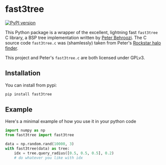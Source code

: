 # fast3tree

[![PyPI version](https://img.shields.io/pypi/v/fast3tree.svg)](https://pypi.python.org/pypi/fast3tree)

This Python package is a wrapper of the excellent, lightning fast `fast3tree` C library,
a BSP tree implementation written by [Peter Behroozi](http://www.peterbehroozi.com/).
The C source code `fast3tree.c` was (shamlessly) taken from Peter's
[Rockstar halo finder](https://bitbucket.org/gfcstanford/rockstar).

This project and Peter's `fast3tree.c` are both licensed under GPLv3.

## Installation

You can install from pypi:

```bash
pip install fast3tree
```

## Example

Here's a minimal example of how you use it in your python code

```python
import numpy as np
from fast3tree import fast3tree

data = np.random.rand(10000, 3)
with fast3tree(data) as tree:
    idx = tree.query_radius([0.5, 0.5, 0.5], 0.2)
    # do whatever you like with idx
```
